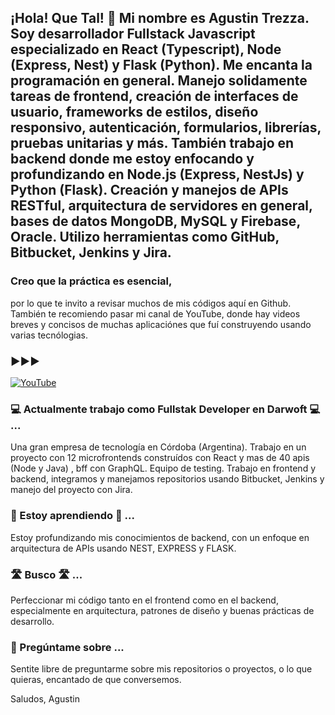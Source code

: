 ## ¡Hola! Que Tal! 👋 Mi nombre es Agustin Trezza. Soy desarrollador Fullstack Javascript especializado en React (Typescript), Node (Express, Nest) y Flask (Python). Me encanta la programación en general. Manejo solidamente tareas de frontend, creación de interfaces de usuario, frameworks de estilos, diseño responsivo, autenticación, formularios, librerías, pruebas unitarias y más. También trabajo en backend donde me estoy enfocando y profundizando en Node.js (Express, NestJs) y Python (Flask). Creación y manejos de APIs RESTful, arquitectura de servidores en general, bases de datos MongoDB, MySQL y Firebase, Oracle. Utilizo herramientas como GitHub, Bitbucket, Jenkins y Jira.

### Creo que la práctica es esencial, 
por lo que te invito a revisar muchos de mis códigos aquí en Github. También te recomiendo pasar mi canal de YouTube, donde hay videos breves y concisos de muchas aplicaciónes que fuí construyendo usando varias tecnólogias.

### ▶️▶️▶️
[![YouTube](https://img.shields.io/badge/YouTube-AgustinTrezza-red?style=for-the-badge&logo=youtube)](https://www.youtube.com/@agustintrezza8490/videos)

### 💻 Actualmente trabajo como Fullstak Developer en Darwoft 💻 ...
Una gran empresa de tecnología en Córdoba (Argentina). Trabajo en un proyecto con 12 microfrontends construídos con React y mas de 40 apis (Node y Java) , bff con GraphQL. Equipo de testing. Trabajo en frontend y backend, integramos y manejamos repositorios usando Bitbucket, Jenkins y manejo del proyecto con Jira. 

### 📖 Estoy aprendiendo 📖 ...
Estoy profundizando mis conocimientos de backend, con un enfoque en arquitectura de APIs usando NEST, EXPRESS y FLASK.

### 🛣️ Busco 🛣️ ...
Perfeccionar mi código tanto en el frontend como en el backend, especialmente en arquitectura, patrones de diseño y buenas prácticas de desarrollo.

### 💬 Pregúntame sobre ...
Sentite libre de preguntarme sobre mis repositorios o proyectos, o lo que quieras, encantado de que conversemos.

Saludos, Agustin

